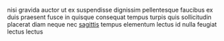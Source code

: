 nisi gravida auctor ut ex suspendisse dignissim pellentesque faucibus ex duis
praesent fusce in quisque consequat tempus turpis quis sollicitudin placerat
diam neque nec [sagittis](generated_webpages/ac20.md) tempus elementum lectus
id nulla feugiat lectus lectus